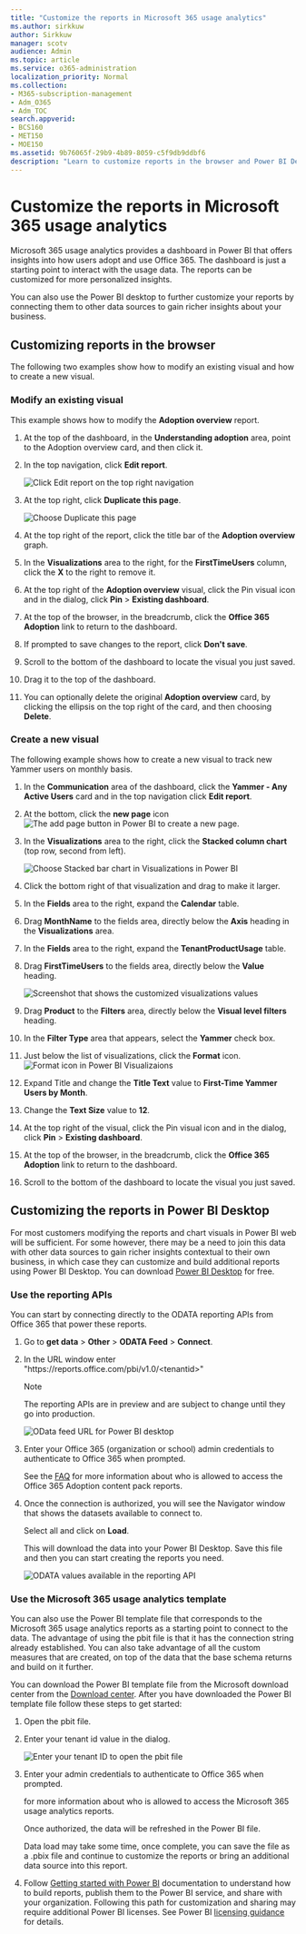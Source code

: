 ```yaml
---
title: "Customize the reports in Microsoft 365 usage analytics"
ms.author: sirkkuw
author: Sirkkuw
manager: scotv
audience: Admin
ms.topic: article
ms.service: o365-administration
localization_priority: Normal
ms.collection: 
- M365-subscription-management 
- Adm_O365
- Adm_TOC
search.appverid:
- BCS160
- MET150
- MOE150
ms.assetid: 9b76065f-29b9-4b89-8059-c5f9db9ddbf6
description: "Learn to customize reports in the browser and Power BI Desktop."
---
```


# Customize the reports in Microsoft 365 usage analytics

Microsoft 365 usage analytics provides a dashboard in Power BI that offers insights into how users adopt and use Office 365. The dashboard is just a starting point to interact with the usage data. The reports can be customized for more personalized insights.
  
You can also use the Power BI desktop to further customize your reports by connecting them to other data sources to gain richer insights about your business.
  
## Customizing reports in the browser

The following two examples show how to modify an existing visual and how to create a new visual.
  
### Modify an existing visual

This example shows how to modify the **Adoption overview** report. 
  
1. At the top of the dashboard, in the **Understanding adoption** area, point to the Adoption overview card, and then click it. 
    
2. In the top navigation, click **Edit report**.
    
    ![Click Edit report on the top right navigation](../media/a1ac1826-7f3a-420b-9b25-aeb84e3eaf27.png)
  
3. At the top right, click **Duplicate this page**.
    
    ![Choose Duplicate this page](../media/0a9b6ff7-7f15-4764-ae71-7c9adaf7ecbe.png)
  
4. At the top right of the report, click the title bar of the **Adoption overview** graph. 
    
5. In the **Visualizations** area to the right, for the **FirstTimeUsers** column, click the **X** to the right to remove it. 
    
6. At the top right of the **Adoption overview** visual, click the Pin visual icon and in the dialog, click **Pin** \> **Existing dashboard**.
    
7. At the top of the browser, in the breadcrumb, click the **Office 365 Adoption** link to return to the dashboard. 
    
8. If prompted to save changes to the report, click **Don't save**.
    
9. Scroll to the bottom of the dashboard to locate the visual you just saved.
    
10. Drag it to the top of the dashboard.
    
11. You can optionally delete the original **Adoption overview** card, by clicking the ellipsis on the top right of the card, and then choosing **Delete**.
    
### Create a new visual

The following example shows how to create a new visual to track new Yammer users on monthly basis.
  
1. In the **Communication** area of the dashboard, click the **Yammer - Any Active Users** card and in the top navigation click **Edit report**.
    
2. At the bottom, click the **new page** icon ![The add page button in Power BI](../media/d3b8c117-17d4-4f53-b078-8fefc2155b24.png) to create a new page. 
    
3. In the **Visualizations** area to the right, click the **Stacked column chart** (top row, second from left). 
    
    ![Choose Stacked bar chart in Visualizations in Power BI](../media/c87cc597-a615-4b92-b20f-8bb355eb741d.png)
  
4. Click the bottom right of that visualization and drag to make it larger.
    
5. In the **Fields** area to the right, expand the **Calendar** table. 
    
6. Drag **MonthName** to the fields area, directly below the **Axis** heading in the **Visualizations** area. 
    
7. In the **Fields** area to the right, expand the **TenantProductUsage** table. 
    
8. Drag **FirstTimeUsers** to the fields area, directly below the **Value** heading. 
    
    ![Screenshot that shows the customized visualizations values](../media/bcc3599e-ee9e-4ac6-968a-5a7858b4a4f0.png)
  
9. Drag **Product** to the **Filters** area, directly below the **Visual level filters** heading. 
    
10. In the **Filter Type** area that appears, select the **Yammer** check box. 
    
11. Just below the list of visualizations, click the **Format** icon. ![Format icon in Power BI Visualizaions](../media/ee0602f3-3df5-4930-b862-db1d90ae4ae2.png)
  
12. Expand Title and change the **Title Text** value to **First-Time Yammer Users by Month**.
    
13. Change the **Text Size** value to **12**.
    
14. At the top right of the visual, click the Pin visual icon and in the dialog, click **Pin** \> **Existing dashboard**.
    
15. At the top of the browser, in the breadcrumb, click the **Office 365 Adoption** link to return to the dashboard. 
    
16. Scroll to the bottom of the dashboard to locate the visual you just saved.
    
## Customizing the reports in Power BI Desktop

For most customers modifying the reports and chart visuals in Power BI web will be sufficient. For some however, there may be a need to join this data with other data sources to gain richer insights contextual to their own business, in which case they can customize and build additional reports using Power BI Desktop. You can download [Power BI Desktop](https://go.microsoft.com/fwlink/p/?linkid=849797) for free. 
  
### Use the reporting APIs

You can start by connecting directly to the ODATA reporting APIs from Office 365 that power these reports.
  
1. Go to **get data** \> **Other** \> **ODATA Feed** \> **Connect**.
    
2. In the URL window enter "https://<i></i>reports.office.com/pbi/v1.0/\<tenantid\>"
    
    > [!NOTE]
    > The reporting APIs are in preview and are subject to change until they go into production. 
  
    ![OData feed URL for Power BI desktop](../media/c0ef967e-a454-4eba-bc8e-61e113170053.png)
  
3. Enter your Office 365 (organization or school) admin credentials to authenticate to Office 365 when prompted.
    
    See the [FAQ](usage-analytics.md#faq) for more information about who is allowed to access the Office 365 Adoption content pack reports. 
    
4. Once the connection is authorized, you will see the Navigator window that shows the datasets available to connect to.
    
    Select all and click on **Load**.
    
    This will download the data into your Power BI Desktop. Save this file and then you can start creating the reports you need.
    
    ![ODATA values available in the reporting API](../media/545b4d17-dbbd-4cfc-b75a-a8b27283d438.png)
  
### Use the Microsoft 365 usage analytics template

You can also use the Power BI template file that corresponds to the Microsoft 365 usage analytics reports as a starting point to connect to the data. The advantage of using the pbit file is that it has the connection string already established. You can also take advantage of all the custom measures that are created, on top of the data that the base schema returns and build on it further.
  
You can download the Power BI template file from the Microsoft download center from the [Download center](https://download.microsoft.com/download/1/7/0/170A5A35-9E0D-478D-828C-4CA2D9A9F092/Microsoft%20365%20Usage%20Analytics.pbit). After you have downloaded the Power BI template file follow these steps to get started:
  
1. Open the pbit file.
    
2. Enter your tenant id value in the dialog.
    
    ![Enter your tenant ID to open the pbit file](../media/6b700a33-1701-404e-8f46-ddb1d6c8d9ca.png)
  
3. Enter your admin credentials to authenticate to Office 365 when prompted.
    
     for more information about who is allowed to access the Microsoft 365 usage analytics reports. 
    
    Once authorized, the data will be refreshed in the Power BI file.
    
    Data load may take some time, once complete, you can save the file as a .pbix file and continue to customize the reports or bring an additional data source into this report.
    
4. Follow [Getting started with Power BI](https://go.microsoft.com/fwlink/?linkid=849802) documentation to understand how to build reports, publish them to the Power BI service, and share with your organization. Following this path for customization and sharing may require additional Power BI licenses. See Power BI [licensing guidance](https://go.microsoft.com/fwlink/p/?linkid=849803) for details. 
    

